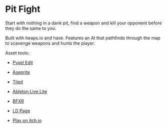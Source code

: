 # Pit Fight

Start with nothing in a dank pit, find a weapon and kill your opponent before they do the same to you.

Built with heaps.io and haxe. Features an AI that pathfinds through the map to scavenge weapons and hunts the player. 

Asset tools:
* [Pyxel Edit](https://pyxeledit.com/)
* [Aseprite](https://www.aseprite.org/)
* [Tiled](https://www.mapeditor.org/)
* [Ableton Live Lite](https://www.ableton.com/en/products/live-lite/)
* [BFXR](https://www.bfxr.net/)

* [LD Page](https://ldjam.com/events/ludum-dare/45/pit-fight)
* [Play on itch.io](https://alexferbrache.itch.io/ludum-dare-45)
